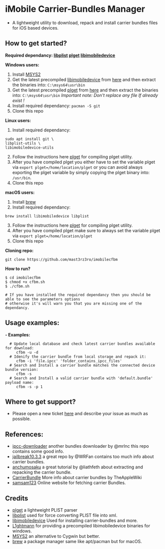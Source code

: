 # iMobile Carrier-Bundles Manager
* A lightweight utility to download, repack and install carrier bundles files for iOS based devices.

## How to get started?
**Required dependancy: [libplist](https://github.com/libimobiledevice/libplist) [plget](https://github.com/kallewoof/plget) [libimobiledevice](https://github.com/libimobiledevice/libimobiledevice)**

**Windows users:**
1. Install [MSYS2](https://www.msys2.org)
2. Get the latest precompiled [libimobiledevice](https://github.com/libimobiledevice/libimobiledevice) from [here](https://github.com/L1ghtmann/libimobiledevice/releases) and then extract the binaries into: `C:\msys64\usr\bin`
3. Get the latest precompiled [plget](https://github.com/kallewoof/plget) from [here](https://github.com/mast3rz3ro/plget/releases) and then extract the binaries into: `C:\msys64\usr\bin` *Important note: Don't replace any file If already exist !*
4. Install required dependancy: `pacman -S git`
5. Clone this repo

**Linux users:**
1. Install required dependancy:
```shell
sudo apt install git \
libplist-utils \
libimobiledevice-utils
```
2. Follow the instructions here [plget](https://github.com/kallewoof/plget) for compiling plget utility.
3. After you have compiled plget you either have to set the variable plget via `export plget=/home/location/plget` or you can avoid always exporting the plget variable by simply copying the plget binary into: `/usr/bin`.
4. Clone this repo

**macOS users:**
1. Install [brew](https://brew.sh)
2. Install required dependancy:
```shell
brew install libimobiledevice libplist
```
3. Follow the instructions here [plget](https://github.com/kallewoof/plget) for compiling plget utility.
4. After you have compiled plget make sure to always set the variable plget via `export plget=/home/location/plget`
5. Clone this repo

**Cloning repo:**
```shell
git clone https://github.com/mast3rz3ro/imobilecfbm
```

**How to run?**
```shell
$ cd imobilecfbm
$ chmod +x cfbm.sh
$ ./cfbm.sh

# If you have installed the required dependancy then you should be able to see the parameters options
# otherwise it's will warn you that you are missing one of the dependancy.
```

## Usage examples:
**- Examples:**
```shell
  # Update local database and check latest carrier bundles available for download:
     cfbm -u -d
  # Idenify the carrier bundle from local storage and repack it:
     cfbm -i 'file.ipcc' 'folder_contains_ipcc_files'
  # Search and Install a carrier bundle matches the connected device bundle version:
     cfbm -s
  # Search and Install a valid carrier bundle with 'default.bundle' payload name:
     cfbm -s -p 1
```

## Where to get support?
* Please open a new ticket [here](https://github.com/mast3rz3ro/imobilecfbm/issues) and describe your issue as much as possible.

## References:
* [ipcc-downloader](https://github.com/mrlnc/ipcc-downloader) another bundles downloader by @mrlnc this repo contains some good info.
* [jailbreak10.3.3](https://github.com/WRFan/jailbreak10.3.3) a great repo by @WRFan contains too much info about carrier bundles.
* [anchumosaku](https://anchumosaku.com/how-to-use-rakuten-mobile-with-an-unsupported-iphone/) a great tutorial by @liathfeth about extracting and repacking the carrier bundle.
* [CarrierBundle](https://theapplewiki.com/wiki/Carrier_Bundle) More info about carrier bundles by TheAppleWiki
* [samsam123](https://samsam123.name.my/ipcc/generate.php) Online website for fetching carrier Bundles.

## Credits
* [plget](https://github.com/kallewoof/plget) a lightweight PLIST parser
* [libplist](https://github.com/libimobiledevice/libplist) used for force converting PLIST file into xml.
* [libimobiledevice](https://github.com/libimobiledevice/libimobiledevice) Used for installing carrier-bundles and more.
* [L1ghtmann](https://github.com/L1ghtmann/libimobiledevice) for providing a precompiled libimobiledevice binaries for windows.
* [MSYS2](https://www.msys2.org) an alternative to Cygwin but better.
* [brew](https://brew.sh) a package manager same like apt/pacman but for macOS.